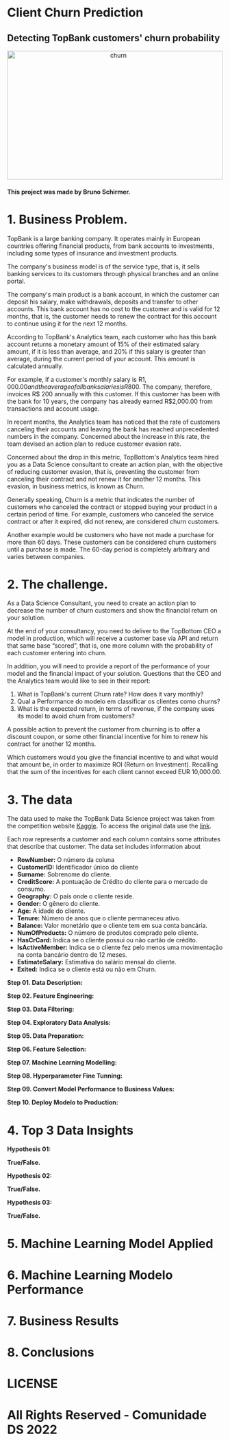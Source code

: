 # Client Churn Prediction

## Detecting TopBank customers' churn probability

<div align="center">
    <img alt="churn" src="https://images.squarespace-cdn.com/content/v1/588f9607bebafbc786f8c5f8/1607924812500-Y1JR8L6XP5NKF2YPHDUX/image6.png" width="100%" height="300">
</div>


#### This project was made by Bruno Schirmer.

# 1. Business Problem.

TopBank is a large banking company. It operates mainly in European countries offering financial products, from bank accounts to investments, including some types of insurance and investment products.

The company's business model is of the service type, that is, it sells banking services to its customers through physical branches and an online portal.

The company's main product is a bank account, in which the customer can deposit his salary, make withdrawals, deposits and transfer to other accounts. This bank account has no cost to the customer and is valid for 12 months, that is, the customer needs to renew the contract for this account to continue using it for the next 12 months.

According to TopBank's Analytics team, each customer who has this bank account returns a monetary amount of 15% of their estimated salary amount, if it is less than average, and 20% if this salary is greater than average, during the current period of your account. This amount is calculated annually.

For example, if a customer's monthly salary is R$1,000.00 and the average of all bank salaries is R$800. The company, therefore, invoices R$ 200 annually with this customer. If this customer has been with the bank for 10 years, the company has already earned R$2,000.00 from transactions and account usage.

In recent months, the Analytics team has noticed that the rate of customers canceling their accounts and leaving the bank has reached unprecedented numbers in the company. Concerned about the increase in this rate, the team devised an action plan to reduce customer evasion rate.

Concerned about the drop in this metric, TopBottom's Analytics team hired you as a Data Science consultant to create an action plan, with the objective of reducing customer evasion, that is, preventing the customer from canceling their contract and not renew it for another 12 months. This evasion, in business metrics, is known as Churn.

Generally speaking, Churn is a metric that indicates the number of customers who canceled the contract or stopped buying your product in a certain period of time. For example, customers who canceled the service contract or after it expired, did not renew, are considered churn customers.

Another example would be customers who have not made a purchase for more than 60 days. These customers can be considered churn customers until a purchase is made. The 60-day period is completely arbitrary and varies between companies.

# 2. The challenge.

As a Data Science Consultant, you need to create an action plan to decrease the number of churn customers and show the financial return on your solution.

At the end of your consultancy, you need to deliver to the TopBottom CEO a model in production, which will receive a customer base via API and return that same base “scored”, that is, one more column with the probability of each customer entering into churn.

In addition, you will need to provide a report of the performance of your model and the financial impact of your solution. Questions that the CEO and the Analytics team would like to see in their report:

1. What is TopBank's current Churn rate? How does it vary monthly?
1. Qual a Performance do modelo em classificar os clientes como churns?
1. What is the expected return, in terms of revenue, if the company uses its model to avoid churn from customers?

A possible action to prevent the customer from churning is to offer a discount coupon, or some other financial incentive for him to renew his contract for another 12 months.

Which customers would you give the financial incentive to and what would that amount be, in order to maximize ROI (Return on Investment). Recalling that the sum of the incentives for each client cannot exceed EUR 10,000.00.


# 3. The data

The data used to make the TopBank Data Science project was taken from the competition website [Kaggle](https://www.kaggle.com). To access the original data use the [link](https://www.kaggle.com/mervetorkan/churndataset).

Each row represents a customer and each column contains some attributes that describe that customer. The data set includes information about

* **RowNumber:** O número da coluna
* **CustomerID:** Identificador único do cliente
* **Surname:** Sobrenome do cliente.
* **CreditScore:** A pontuação de Crédito do cliente para o mercado de consumo.
* **Geography:** O país onde o cliente reside.
* **Gender:** O gênero do cliente.
* **Age:** A idade do cliente.
* **Tenure:** Número de anos que o cliente permaneceu ativo.
* **Balance:** Valor monetário que o cliente tem em sua conta bancária.
* **NumOfProducts:** O número de produtos comprado pelo cliente.
* **HasCrCard:** Indica se o cliente possui ou não cartão de crédito.
* **IsActiveMember:** Indica se o cliente fez pelo menos uma movimentação na conta bancário dentro de 12 meses.
* **EstimateSalary:** Estimativa do salário mensal do cliente.
* **Exited:** Indica se o cliente está ou não em Churn.

**Step 01. Data Description:**

**Step 02. Feature Engineering:**

**Step 03. Data Filtering:**

**Step 04. Exploratory Data Analysis:**

**Step 05. Data Preparation:**

**Step 06. Feature Selection:**

**Step 07. Machine Learning Modelling:**

**Step 08. Hyperparameter Fine Tunning:**

**Step 09. Convert Model Performance to Business Values:**

**Step 10. Deploy Modelo to Production:**

# 4. Top 3 Data Insights

**Hypothesis 01:**

**True/False.**

**Hypothesis 02:**

**True/False.**

**Hypothesis 03:**

**True/False.**

# 5. Machine Learning Model Applied

# 6. Machine Learning Modelo Performance

# 7. Business Results

# 8. Conclusions

# LICENSE

# All Rights Reserved - Comunidade DS 2022

